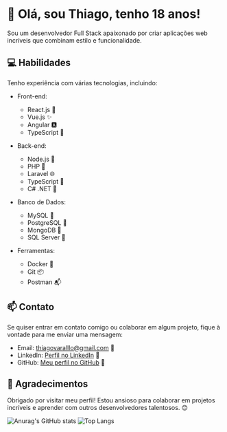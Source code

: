 # 👋 Olá, sou Thiago, tenho 18 anos!

Sou um desenvolvedor Full Stack apaixonado por criar aplicações web incríveis que combinam estilo e funcionalidade.

## 💻 Habilidades

Tenho experiência com várias tecnologias, incluindo:

- Front-end: 
  - React.js 🌟
  - Vue.js ✨
  - Angular 🅰️
  - TypeScript 📝

- Back-end:
  - Node.js 🚀
  - PHP 🐘
  - Laravel 🌐
  - TypeScript 📝
  - C# .NET 🔵

- Banco de Dados:
  - MySQL 🧬
  - PostgreSQL 🐘
  - MongoDB 🍃
  - SQL Server 🦈

- Ferramentas:
  - Docker 🐳
  - Git 📦
  - Postman 📬
    
## 📫 Contato

Se quiser entrar em contato comigo ou colaborar em algum projeto, fique à vontade para me enviar uma mensagem:

- Email: thiagovaralllo@gmail.com 📧
- LinkedIn: [Perfil no LinkedIn](https://www.linkedin.com/in/thiago-varallo) 👔
- GitHub: [Meu perfil no GitHub](https://github.com/thiagovarallo) 🐙

## 🙏 Agradecimentos

Obrigado por visitar meu perfil! Estou ansioso para colaborar em projetos incríveis e aprender com outros desenvolvedores talentosos. 😊


![Anurag's GitHub stats](https://github-readme-stats.vercel.app/api?username=thiagovarallo&show_icons=true&theme=dark)
![Top Langs](https://github-readme-stats.vercel.app/api/top-langs/?username=thiagovarallo&layout=compact&theme=dark)

